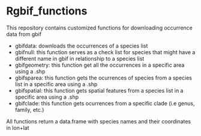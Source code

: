 # Rgbif_functions
This repository contains customized functions for downloading occurrence data from gbif
  - gbifdata: downloads the occurrences of a species list
  - gbifnull: this function serves as a check list for species that might have a different name in gbif in relationship to a species list
  - gbifgeometry: this function get all the occurrences in a specific area using a .shp
  - gbifsparea: this function gets the ocurrences of species from a species list in a specific area using a .shp
  - gbifspatial: this function gets spatial features from a species list in a specific area using a .shp
  - gbifclade: this function gets ocurrences from a specific clade (i.e genus, family, etc.)


All functions return a data.frame with species names and their coordinates in lon+lat
